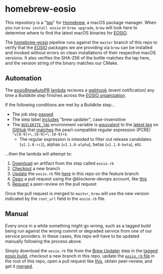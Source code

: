 # homebrew-eosio
This repository is a "[tap](https://docs.brew.sh/Taps)" for [Homebrew](https://brew.sh), a macOS package manager. When you run `brew install eosio` or `brew upgrade`, `brew` will look here to determine where to find the latest macOS binaries for [EOSIO](https://github.com/EOSIO/eos).

The [homebrew-eosio](https://buildkite.com/EOSIO/homebrew-eosio) pipeline runs against the `master` branch of this repo to verify that the [EOSIO](https://github.com/EOSIO/eos) packages we are providing via `brew` can be installed and invoked without errors on clean installations of their respective macOS versions. It also verifies the SHA-256 of the bottle matches the tap here, and the version string of the binary matches our CMake.

## Automation
The [eosioBrewAutoPR](https://github.com/EOSIO/auto-events-subscribers/blob/master/lambdas/eosioBrewAutoPR.js) [lambda](https://en.wikipedia.org/wiki/AWS_Lambda) recieves a [webhook](https://en.wikipedia.org/wiki/Webhook) (event notification) any time a Buildkite step finishes across the [EOSIO organization](http://buildkite.com/EOSIO).

If the following conditions are met by a Buildkite step...
- The job step [passed](https://github.com/EOSIO/auto-events-subscribers/blob/eb88bc9ea9f1ea32d56ee7151b87a9d08a4b4458/lambdas/eosioBrewAutoPR.js#L44)
- The step label [includes](https://github.com/EOSIO/auto-events-subscribers/blob/eb88bc9ea9f1ea32d56ee7151b87a9d08a4b4458/lambdas/eosioBrewAutoPR.js#L56) "brew updater", case-insensitive
- The [`BUILDKITE_TAG`](https://github.com/EOSIO/auto-events-subscribers/blob/eb88bc9ea9f1ea32d56ee7151b87a9d08a4b4458/lambdas/eosioBrewAutoPR.js#L65) environment variable is [equivalent](https://github.com/EOSIO/auto-events-subscribers/blob/eb88bc9ea9f1ea32d56ee7151b87a9d08a4b4458/lambdas/eosioBrewAutoPR.js#L92) to the [latest tag](https://github.com/EOSIO/auto-events-subscribers/blob/eb88bc9ea9f1ea32d56ee7151b87a9d08a4b4458/lambdas/eosioBrewAutoPR.js#L88) on [GitHub](https://github.com/EOSIO/auto-events-subscribers/blob/eb88bc9ea9f1ea32d56ee7151b87a9d08a4b4458/lambdas/eosioBrewAutoPR.js#L78) that [matches](https://github.com/EOSIO/auto-events-subscribers/blob/eb88bc9ea9f1ea32d56ee7151b87a9d08a4b4458/lambdas/eosioBrewAutoPR.js#L84) the pearl-compatible regular expression (PCRE) `^v[0-9]+\.[0-9]+\.[0-9]+$`
  - The regular expression is intended to filter out release candidates (`v2.1.0-rc1`), alphas (`v2.1.0-alpha`), betas (`v2.1.0-beta`), etc.

...then the lambda will attempt to:
1. [Download](https://github.com/EOSIO/auto-events-subscribers/blob/eb88bc9ea9f1ea32d56ee7151b87a9d08a4b4458/lambdas/eosioBrewAutoPR.js#L95) an artifact from the step called `eosio.rb`
2. [Checkout](https://github.com/EOSIO/auto-events-subscribers/blob/eb88bc9ea9f1ea32d56ee7151b87a9d08a4b4458/lambdas/eosioBrewAutoPR.js#L116) a new branch
3. [Update](https://github.com/EOSIO/auto-events-subscribers/blob/eb88bc9ea9f1ea32d56ee7151b87a9d08a4b4458/lambdas/eosioBrewAutoPR.js#L142) the `eosio.rb` file [here](https://github.com/EOSIO/homebrew-eosio/blob/master/eosio.rb) in this repo on the feature branch
4. [Open](https://github.com/EOSIO/auto-events-subscribers/blob/eb88bc9ea9f1ea32d56ee7151b87a9d08a4b4458/lambdas/eosioBrewAutoPR.js#L153) a pull request using the @blockone-devops account, like [this](https://github.com/EOSIO/homebrew-eosio/pull/45)
5. [Request](https://github.com/EOSIO/auto-events-subscribers/blob/eb88bc9ea9f1ea32d56ee7151b87a9d08a4b4458/lambdas/eosioBrewAutoPR.js#L164) a peer-review on the pull request

Once the pull request is merged to `master`, `brew` will use the new version indicated by the `root_url` field in the `eosio.rb` file.

## Manual
Every once in a while something might go wrong, such as a tagged build being run against the wrong commit or degraded service from one of our service providers. In these cases, this repo will have to be updated manually following the process above.

Simply download the `eosio.rb` file from the [Brew Updater](https://buildkite.com/EOSIO/eosio/builds/27244#7a324456-6482-4208-8ed4-07c0fdb5f25b) step in the [tagged eosio build](https://buildkite.com/EOSIO/eosio/builds/27244), checkout a new branch in this repo, update the [`eosio.rb` file](https://github.com/EOSIO/homebrew-eosio/blob/master/eosio.rb) in the root of this repo, open a pull request like [this](https://github.com/EOSIO/homebrew-eosio/pull/47), obtain peer-review, and get it [merged](https://github.com/EOSIO/homebrew-eosio/commit/ca60382ff69a513ae452178cda6ac4536564b52e).

